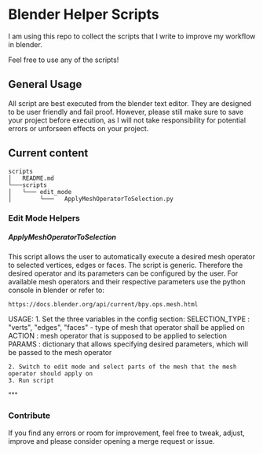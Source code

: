 # Blender Helper Scripts

I am using this repo to collect the scripts that I write to improve my workflow in blender.

Feel free to use any of the scripts!

## General Usage

All script are best executed from the blender text editor. They are designed to be user friendly and
fail proof. However, please still make sure to save your project before execution, as I will not
take responsibility for potential errors or unforseen effects on your project.

## Current content

```
scripts
│   README.md
└───scripts
│   └─── edit_mode
│        └───   ApplyMeshOperatorToSelection.py
```

### Edit Mode Helpers
##### ApplyMeshOperatorToSelection

This script allows the user to automatically execute a desired mesh operator to selected vertices,
edges or faces. The script is generic. Therefore the desired operator and its parameters can be
configured by the user. For available mesh operators and their respective parameters use the python
console in blender or refer to:
    
    https://docs.blender.org/api/current/bpy.ops.mesh.html
    
USAGE:
    1. Set the three variables in the config section:
        SELECTION_TYPE : "verts", "edges", "faces"   - type of mesh that operator shall be applied on
        ACTION         : mesh operator that is supposed to be applied to selection
        PARAMS         : dictionary that allows specifying desired parameters,
                         which will be passed to the mesh operator
                     
    2. Switch to edit mode and select parts of the mesh that the mesh operator should apply on
    3. Run script
"""

### Contribute
If you find any errors or room for improvement, feel free to tweak, adjust, improve and please consider opening a merge request or issue.
